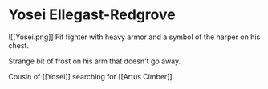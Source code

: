# Yosei Ellegast-Redgrove
![[Yosei.png]]
Fit fighter with heavy armor and a symbol of the harper on his chest.

Strange bit of frost on his arm that doesn't go away.

Cousin of [[Yosei]] searching for [[Artus Cimber]].